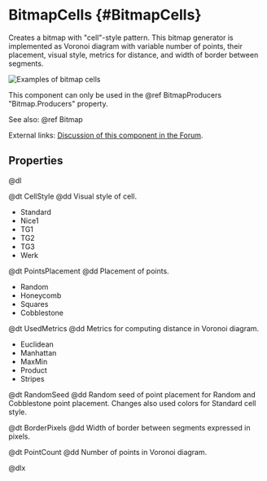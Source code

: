 # BitmapCells {#BitmapCells}

Creates a bitmap with "cell"-style pattern. This bitmap generator is implemented as Voronoi diagram with variable number of points, their placement, visual style, metrics for distance, and width of border between segments. 

![Examples of bitmap cells](comp-cell-examples.png)

This component can only be used in the @ref BitmapProducers "Bitmap.Producers" property.

See also: @ref Bitmap

External links: [Discussion of this component in the Forum](http://www.emix8.org/forum/viewtopic.php?f=7&t=396).

## Properties

@dl

@dt CellStyle
@dd Visual style of cell. 

* Standard
* Nice1
* TG1
* TG2
* TG3
* Werk

@dt PointsPlacement
@dd Placement of points.

* Random
* Honeycomb
* Squares
* Cobblestone

@dt UsedMetrics
@dd Metrics for computing distance in Voronoi diagram.

* Euclidean
* Manhattan
* MaxMin
* Product
* Stripes

@dt RandomSeed
@dd Random seed of point placement for Random and Cobblestone point placement. Changes also used colors for Standard cell style.

@dt BorderPixels
@dd Width of border between segments expressed in pixels.

@dt PointCount
@dd Number of points in Voronoi diagram.

@dlx
